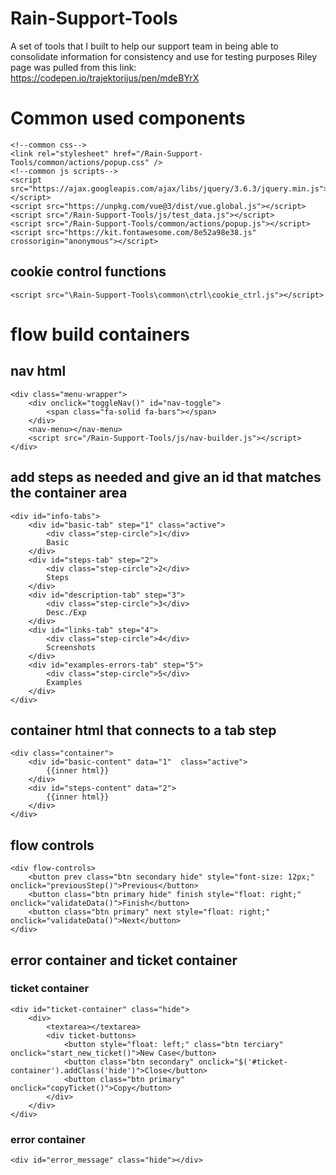 # Rain-Support-Tools
A set of tools that I built to help our support team in being able to consolidate information for consistency and use for testing purposes
Riley page was pulled from this link: https://codepen.io/trajektorijus/pen/mdeBYrX


# Common used components
    <!--common css-->
    <link rel="stylesheet" href="/Rain-Support-Tools/common/actions/popup.css" />
    <!--common js scripts-->
    <script src="https://ajax.googleapis.com/ajax/libs/jquery/3.6.3/jquery.min.js"></script>
    <script src="https://unpkg.com/vue@3/dist/vue.global.js"></script>
    <script src="/Rain-Support-Tools/js/test_data.js"></script>
    <script src="/Rain-Support-Tools/common/actions/popup.js"></script>
    <script src="https://kit.fontawesome.com/8e52a98e38.js" crossorigin="anonymous"></script>

## cookie control functions
    <script src="\Rain-Support-Tools\common\ctrl\cookie_ctrl.js"></script>

# flow build containers
## nav html
    <div class="menu-wrapper">
        <div onclick="toggleNav()" id="nav-toggle">
            <span class="fa-solid fa-bars"></span>
        </div>
        <nav-menu></nav-menu>
        <script src="/Rain-Support-Tools/js/nav-builder.js"></script>
    </div>

## add steps as needed and give an id that matches the container area
    <div id="info-tabs">
        <div id="basic-tab" step="1" class="active">
            <div class="step-circle">1</div>
            Basic
        </div>
        <div id="steps-tab" step="2">
            <div class="step-circle">2</div>
            Steps
        </div>
        <div id="description-tab" step="3">
            <div class="step-circle">3</div>
            Desc./Exp
        </div>
        <div id="links-tab" step="4">
            <div class="step-circle">4</div>
            Screenshots
        </div>
        <div id="examples-errors-tab" step="5">
            <div class="step-circle">5</div>
            Examples
        </div>
    </div>
## container html that connects to a tab step
    <div class="container">
        <div id="basic-content" data="1"  class="active">
            {{inner html}}
        </div>
        <div id="steps-content" data="2">
            {{inner html}}
        </div>
    </div>

## flow controls
    <div flow-controls>
        <button prev class="btn secondary hide" style="font-size: 12px;" onclick="previousStep()">Previous</button>
        <button class="btn primary hide" finish style="float: right;" onclick="validateData()">Finish</button>
        <button class="btn primary" next style="float: right;" onclick="validateData()">Next</button>
    </div>

## error container and ticket container
### ticket container
    <div id="ticket-container" class="hide">
        <div>
            <textarea></textarea>
            <div ticket-buttons>
                <button style="float: left;" class="btn terciary" onclick="start_new_ticket()">New Case</button>
                <button class="btn secondary" onclick="$('#ticket-container').addClass('hide')">Close</button>
                <button class="btn primary" onclick="copyTicket()">Copy</button>
            </div>
        </div>
    </div>
### error container
    <div id="error_message" class="hide"></div>